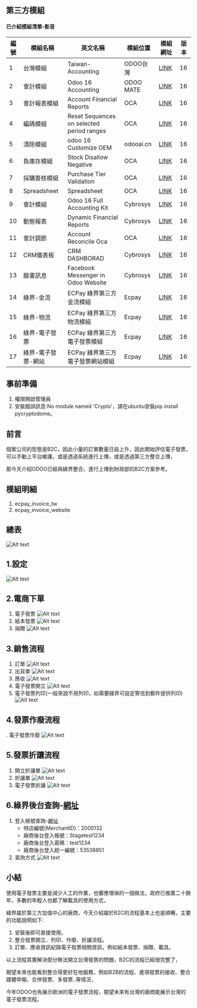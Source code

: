 ## 第三方模組
#### 已介紹模組清單-影音
|編號|模組名稱|英文名稱|模組位置|模組網址|版本|
|--|--|--|--|--|--|
|1|台灣模組|Taiwan-Accounting|ODOO台灣|[LINK](https://apps.odoo.com/apps/modules/14.0/l10n_tw/)|16|
|2|會計模組|Odoo 16 Accounting|ODOO MATE|[LINK](https://apps.odoo.com/apps/modules/16.0/om_account_accountant/)|16|
|3|會計報表模組|Account Financial Reports|OCA|[LINK](https://apps.odoo.com/apps/modules/16.0/account_financial_report/)|16|
|4|編碼模組|Reset Sequences on selected period ranges|OCA|[LINK](https://apps.odoo.com/apps/modules/16.0/sequence_reset_period/)|16|
|5|清除模組|odoo 16 Customize OEM|odooai.cn|[LINK](https://apps.odoo.com/apps/modules/16.0/app_odoo_customize/)|16|
|6|負庫存模組|Stock Disallow Negative|OCA|[LINK](https://apps.odoo.com/apps/modules/16.0/stock_no_negative/)|16|
|7|採購簽核模組|Purchase Tier Validation|OCA|[LINK](https://apps.odoo.com/apps/modules/16.0/purchase_tier_validation/)|16|
|8|Spreadsheet|Spreadsheet|OCA|[LINK](https://github.com/OCA/spreadsheet)|16|
|9|會計模組|Odoo 16 Full Accounting Kit|Cybrosys|[LINK](https://apps.odoo.com/apps/modules/16.0/base_accounting_kit/)|16|
|10|動態報表|Dynamic Financial Reports|Cybrosys|[LINK](https://apps.odoo.com/apps/modules/16.0/dynamic_accounts_report/)|16|
|11|會計調節|Account Reconcile Oca|OCA|[LINK](https://apps.odoo.com/apps/modules/16.0/account_reconcile_oca/)|16|
|12|CRM儀表板|CRM DASHBORAD|Cybrosys|[LINK](https://apps.odoo.com/apps/modules/16.0/crm_dashboard/)|16|
|13|臉書訊息|Facebook Messenger in Odoo Website|Cybrosys|[LINK](https://apps.odoo.com/apps/modules/16.0/fb_messenger/)|16|
|14|綠界-金流|ECPay 綠界第三方金流模組|Ecpay|[LINK](https://apps.odoo.com/apps/modules/16.0/payment_ecpay/)|16|
|15|綠界-物流|ECPay 綠界第三方物流模組|Ecpay|[LINK](https://apps.odoo.com/apps/modules/16.0/logistic_ecpay/)|16|
|16|綠界-電子發票|ECPay 綠界第三方電子發票模組|Ecpay|[LINK](https://apps.odoo.com/apps/modules/16.0/ecpay_invoice_tw/)|16|
|17|綠界-電子發票-網站|ECPay 綠界第三方電子發票網站模組|Ecpay|[LINK](https://apps.odoo.com/apps/modules/16.0/ecpay_invoice_website/)|16|

## 事前準備
1. 權限開啟管理員
2. 安裝錯誤訊息:No module named 'Crypto'，請在ubuntu安裝pip install pycryptodome。

## 前言
個案公司的型態是B2C，因此小量的訂單數量日益上升，因此開始評估電子發票，可以手動上平台維護，或是透過系統進行上傳，或是透過第三方整合上傳，

那今天介紹ODOO已經與綠界整合，進行上傳到財政部的B2C方案參考。

## 模組明細
1. ecpay_invoice_tw
2. ecpay_invoice_website

## 總表
![Alt text](https://github.com/ksharry/odoo-repository/blob/main/pic/E160301.png?raw=true)

## 1.設定
![Alt text](https://github.com/ksharry/odoo-repository/blob/main/pic/E160302.png?raw=true)

## 2.電商下單
1. 電子發票
![Alt text](https://github.com/ksharry/odoo-repository/blob/main/pic/E160303.png?raw=true)
2. 紙本發票
![Alt text](https://github.com/ksharry/odoo-repository/blob/main/pic/E160304.png?raw=true)
3. 捐贈
![Alt text](https://github.com/ksharry/odoo-repository/blob/main/pic/E160305.png?raw=true)

## 3.銷售流程
1. 訂單
![Alt text](https://github.com/ksharry/odoo-repository/blob/main/pic/E160306.png?raw=true)
2. 出貨單
![Alt text](https://github.com/ksharry/odoo-repository/blob/main/pic/E160307.png?raw=true)
3. 應收
![Alt text](https://github.com/ksharry/odoo-repository/blob/main/pic/E160308.png?raw=true)
4. 電子發票開立
![Alt text](https://github.com/ksharry/odoo-repository/blob/main/pic/E160309.png?raw=true)
5. 電子發票列印(一般來說不用列印，如需要綠界可設定寄信到郵件提供列印)
![Alt text](https://github.com/ksharry/odoo-repository/blob/main/pic/E160315.png?raw=true)

## 4.發票作廢流程
. 電子發票作廢
![Alt text](https://github.com/ksharry/odoo-repository/blob/main/pic/E160310.png?raw=true)

## 5.發票折讓流程
1. 開立折讓單
![Alt text](https://github.com/ksharry/odoo-repository/blob/main/pic/E160311.png?raw=true)
2. 折讓單
![Alt text](https://github.com/ksharry/odoo-repository/blob/main/pic/E160312.png?raw=true)
3. 電子發票折讓
![Alt text](https://github.com/ksharry/odoo-repository/blob/main/pic/E160313.png?raw=true)

## 6.綠界後台查詢-[網址](https://vendor-stage.ecpay.com.tw/Einvoice/Index)
1. 登入帳號查詢-[網址](https://developers.ecpay.com.tw/?p=7849&_gl=1*944lb8*_gcl_au*MTc0NzkzNjQ0NC4xNjk5OTQ4MDM3)
   + 特店編號(MerchantID)：2000132
   + 廠商後台登入帳號：Stagetest1234
   + 廠商後台登入密碼：test1234
   + 廠商後台登入統一編號：53538851
2. 查詢方式
![Alt text](https://github.com/ksharry/odoo-repository/blob/main/pic/E160314.png?raw=true)

## 小結
使用電子發票主要是減少人工的作業，也響應環保的一個做法，政府已推廣二十餘年，多數的年輕人也都了解載具的使用方式，

綠界屬於第三方加值中心的廠商，今天介紹屬於B2C的流程基本上也是順暢，主要的功能說明如下:
1. 安裝後即可直接使用。
2. 整合發票開立、列印、作廢、折讓流程。
3. 訂單、應收資訊紀錄電子發票相關資訊，例如紙本發票、捐贈、載具。

以上流程其實解決部分無法開立台灣發票的問題，B2C的流程已經很完整了，

期望未來也能看到整合得更好在地服務，例如B2B的流程、進項發票的接收、整合媒體申報、合併發票、多發票..等情況，

今年ODOO也有展示歐洲的電子發票流程，期望未來有台灣的廠商能展示台灣的電子發票流程。


